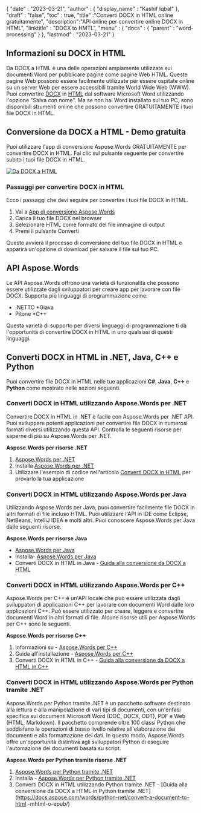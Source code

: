{
  "date" : "2023-03-21",
  "author" : {
    "display_name" : "Kashif Iqbal"
},
  "draft" : "false",
  "toc" : true,
  "title" :"Converti DOCX in HTML online gratuitamente",
  "description":"API online per convertire online DOCX in HTML",
  "linktitle" : "DOCX to HMTL",
  "menu" : {
    "docs" : {
      "parent" : "word-processing"
}
},
  "lastmod" : "2023-03-21"
}

## Informazioni su DOCX in HTML

Da DOCX a HTML è una delle operazioni ampiamente utilizzate sui documenti Word per pubblicare pagine come pagine Web HTML. Queste pagine Web possono essere facilmente utilizzate per essere ospitate online su un server Web per essere accessibili tramite World Wide Web (WWW). Puoi convertire [DOCX](/it/word-processing/docx/) in [HTML](/it/web/html/) dal software Microsoft Word utilizzando l'opzione "Salva con nome". Ma se non hai Word installato sul tuo PC, sono disponibili strumenti online che possono convertire GRATUITAMENTE i tuoi file DOCX in HTML.

## Conversione da DOCX a HTML - Demo gratuita

Puoi utilizzare l'app di conversione Aspose.Words GRATUITAMENTE per convertire DOCX in HTML. Fai clic sul pulsante seguente per convertire subito i tuoi file DOCX in HTML.

[![Da DOCX a HTML](../docx-to-html.png?width=120px&height=60px)](https://products.aspose.app/words/conversion/docx-to-html)

### Passaggi per convertire DOCX in HTML

Ecco i passaggi che devi seguire per convertire i tuoi file DOCX in HTML.

1. Vai a [App di conversione Aspose.Words](https://products.aspose.app/words/conversion/docx-to-html)
1. Carica il tuo file DOCX nel browser
1. Selezionare HTML come formato del file immagine di output
1. Premi il pulsante Converti

Questo avvierà il processo di conversione del tuo file DOCX in HTML e apparirà un'opzione di download per salvare il file sul tuo PC.

## API Aspose.Words

Le API Aspose.Words offrono una varietà di funzionalità che possono essere utilizzate dagli sviluppatori per creare app per lavorare con file DOCX. Supporta più linguaggi di programmazione come:

* .NETTO
*Giava
* Pitone
*C++

Questa varietà di supporto per diversi linguaggi di programmazione ti dà l'opportunità di convertire DOCX in HTML in uno qualsiasi di questi linguaggi.

## Converti DOCX in HTML in .NET, Java, C++ e Python

Puoi convertire file DOCX in HTML nelle tue applicazioni **C#**, **Java**, **C++** e **Python** come mostrato nelle sezioni seguenti.

### Converti DOCX in HTML utilizzando Aspose.Words per .NET

Convertire DOCX in HTML in .NET è facile con Aspose.Words per .NET API. Puoi sviluppare potenti applicazioni per convertire file DOCX in numerosi formati diversi utilizzando questa API. Controlla le seguenti risorse per saperne di più su Aspose.Words per .NET.

**Aspose.Words per risorse .NET**

1. [Aspose.Words per .NET](https://products.aspose.com/words/net/)
1. Installa [Aspose.Words per .NET](https://docs.aspose.com/words/net/installation/)
1. Utilizzare l'esempio di codice nell'articolo [Converti DOCX in HTML](https://docs.aspose.com/words/net/convert-a-document-to-html-mhtml-or-epub/) per provarlo la tua applicazione

### Converti DOCX in HTML utilizzando Aspose.Words per Java

Utilizzando Aspose.Words per Java, puoi convertire facilmente file DOCX in altri formati di file incluso HTML. Puoi utilizzare l'API in IDE come Eclipse, NetBeans, IntelliJ IDEA e molti altri. Puoi conoscere Aspose.Words per Java dalle seguenti risorse.

**Aspose.Words per risorse Java**

* [Aspose.Words per Java](https://products.aspose.com/words/java/)
* Installa- [Aspose.Words per Java](https://docs.aspose.com/words/java/installation/)
* Converti DOCX in HTML in Java - [Guida alla conversione da DOCX a HTML](https://docs.aspose.com/words/java/convert-a-document-to-html-mhtml-or-epub/)

### Converti DOCX in HTML utilizzando Aspose.Words per C++

Aspose.Words per C++ è un'API locale che può essere utilizzata dagli sviluppatori di applicazioni C++ per lavorare con documenti Word dalle loro applicazioni C++. Può essere utilizzato per creare, leggere e convertire documenti Word in altri formati di file. Alcune risorse utili per Aspose.Words per C++ sono le seguenti.

**Aspose.Words per risorse C++**

1. Informazioni su - [Aspose.Words per C++](https://products.aspose.com/words/cpp/)
1. Guida all'installazione - [Aspose.Words per C++](https://docs.aspose.com/words/cpp/installation/)
1. Converti DOCX in HTML in C++ - [Guida alla conversione da DOCX a HTML in C++](https://docs.aspose.com/words/cpp/convert-a-document-to-html-mhtml-or-epub/)

### Converti DOCX in HTML utilizzando Aspose.Words per Python tramite .NET

Aspose.Words per Python tramite .NET è un pacchetto software destinato alla lettura e alla manipolazione di vari tipi di documenti, con un'enfasi specifica sui documenti Microsoft Word (DOC, DOCX, ODT), PDF e Web (HTML, Markdown). Il pacchetto comprende oltre 100 classi Python che soddisfano le operazioni di basso livello relative all'elaborazione dei documenti e alla formattazione dei dati. In questo modo, Aspose.Words offre un'opportunità distintiva agli sviluppatori Python di eseguire l'automazione dei documenti basata su script.

**Aspose.Words per Python tramite risorse .NET**

1. [Aspose.Words per Python tramite .NET](https://products.aspose.com/words/python-net/)
1. Installa - [Aspose.Words per Python tramite .NET](https://releases.aspose.com/words/python/)
1. Converti DOCX in HTML utilizzando Python tramite .NET - [Guida alla conversione da DOCX a HTML in Python tramite .NET](https://docs.aspose.com/words/python-net/convert-a-document-to-html -mhtml-o-epub/)

